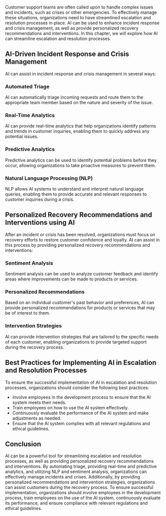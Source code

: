 
Customer support teams are often called upon to handle complex issues and incidents, such as crises or other emergencies. To effectively manage these situations, organizations need to have streamlined escalation and resolution processes in place. AI can be used to enhance incident response and crisis management, as well as provide personalized recovery recommendations and interventions. In this chapter, we will explore how AI can streamline escalation and resolution processes.

AI-Driven Incident Response and Crisis Management
-------------------------------------------------

AI can assist in incident response and crisis management in several ways:

### Automated Triage

AI can automatically triage incoming requests and route them to the appropriate team member based on the nature and severity of the issue.

### Real-Time Analytics

AI can provide real-time analytics that help organizations identify patterns and trends in customer inquiries, enabling them to quickly address any potential issues.

### Predictive Analytics

Predictive analytics can be used to identify potential problems before they occur, allowing organizations to take proactive measures to prevent them.

### Natural Language Processing (NLP)

NLP allows AI systems to understand and interpret natural language queries, enabling them to provide accurate and relevant responses to customer inquiries during a crisis.

Personalized Recovery Recommendations and Interventions using AI
----------------------------------------------------------------

After an incident or crisis has been resolved, organizations must focus on recovery efforts to restore customer confidence and loyalty. AI can assist in this process by providing personalized recovery recommendations and interventions:

### Sentiment Analysis

Sentiment analysis can be used to analyze customer feedback and identify areas where improvements can be made to products or services.

### Personalized Recommendations

Based on an individual customer's past behavior and preferences, AI can provide personalized recommendations for products or services that may be of interest to them.

### Intervention Strategies

AI can provide intervention strategies that are tailored to the specific needs of each customer, enabling organizations to provide targeted support during the recovery process.

Best Practices for Implementing AI in Escalation and Resolution Processes
-------------------------------------------------------------------------

To ensure the successful implementation of AI in escalation and resolution processes, organizations should consider the following best practices:

* Involve employees in the development process to ensure that the AI system meets their needs.
* Train employees on how to use the AI system effectively.
* Continuously evaluate the performance of the AI system and make adjustments as needed.
* Ensure that the AI system complies with all relevant regulations and ethical guidelines.

Conclusion
----------

AI can be a powerful tool for streamlining escalation and resolution processes, as well as providing personalized recovery recommendations and interventions. By automating triage, providing real-time and predictive analytics, and utilizing NLP and sentiment analysis, organizations can effectively manage incidents and crises. Additionally, by providing personalized recommendations and intervention strategies, organizations can assist customers during the recovery process. To ensure successful implementation, organizations should involve employees in the development process, train employees on the use of the AI system, continuously evaluate its performance, and ensure compliance with relevant regulations and ethical guidelines.

